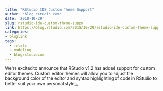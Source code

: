 ```yaml
---
title: "RStudio IDE Custom Theme Support"
author: 'blog.rstudio.com'
date: '2018-10-29'
slug: rstudio-ide-custom-theme-suppo
link: https://blog.rstudio.com/2018/10/29/rstudio-ide-custom-theme-support/
categories:
- bloglink
tags:
  - rstats
  - modeling
  - blogrstudiocom
---
```


We're excited to announce that RStudio v1.2 has added support for custom editor themes. Custom editor themes will allow you to adjust the background color of the editor and syntax highlighting of code in RStudio to better suit your own personal style[... <i class="fas fa-external-link-alt"></i>](https://blog.rstudio.com/2018/10/29/rstudio-ide-custom-theme-support/)

